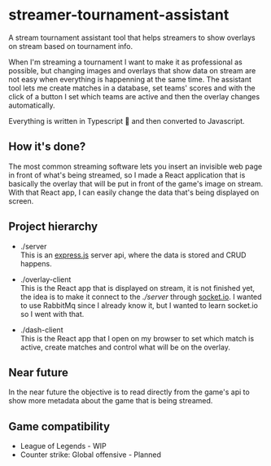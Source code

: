 # streamer-tournament-assistant
A stream tournament assistant tool that helps streamers to show overlays on stream based on tournament info.

When I'm streaming a tournament I want to make it as professional as possible, but changing images and overlays that show data on stream are not easy when everything is happenning at the same time. The assistant tool lets me create matches in a database, set teams' scores and with the click of a button I set which teams are active and then the overlay changes automatically.

Everything is written in Typescript 💖 and then converted to Javascript.

## How it's done?
The most common streaming software lets you insert an invisible web page in front of what's being streamed, so I made a React application that is basically the overlay that will be put in front of the game's image on stream. With that React app, I can easily change the data that's being displayed on screen.

## Project hierarchy
- ./server  
  This is an [express.js](https://github.com/expressjs/express) server api, where the data is stored and CRUD happens.

- ./overlay-client  
  This is the React app that is displayed on stream, it is not finished yet, the idea is to make it connect to the _./server_ through [socket.io](https://github.com/socketio/socket.io). I wanted to use RabbitMq since I already know it, but I wanted to learn socket.io so I went with that.
  
 - ./dash-client  
  This is the React app that I open on my browser to set which match is active, create matches and control what will be on the overlay.
  
## Near future
In the near future the objective is to read directly from the game's api to show more metadata about the game that is being streamed.
  
## Game compatibility
- League of Legends - WIP
- Counter strike: Global offensive - Planned
